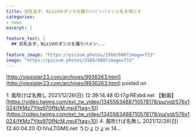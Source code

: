 ```yaml
---
title: 巨乳女子、NiziUのダンスを踊りバインバインと乳を揺らす
categories:
- news
excerpt: |
  
feature_text: |
  ## 巨乳女子、NiziUのダンスを踊りバイン...
  
feature_image: "https://picsum.photos/2560/600?image=733"
image: "https://picsum.photos/2560/600?image=733"
---
```


[http://vipsister23.com/archives/9936263.html](http://vipsister23.com/archives/9936263.html)
posted on 

<!--more-->

1: 風吹けば名無し 2021/12/26(日) 12:39:14.48 ID:t7grREsbd.net 【動画】[https://video.twimg.com/ext_tw_video/1345563488710578178/pu/vid/576x1024/fKMz7Yitq970fNcM.mp4?tag=10](https://video.twimg.com/ext_tw_video/1345563488710578178/pu/vid/576x1024/fKMz7Yitq970fNcM.mp4?tag=10) 4: 風吹けば名無し 2021/12/26(日) 12:40:04.20 ID:IVuLT0iM0.net うひょひょｗ 14...
